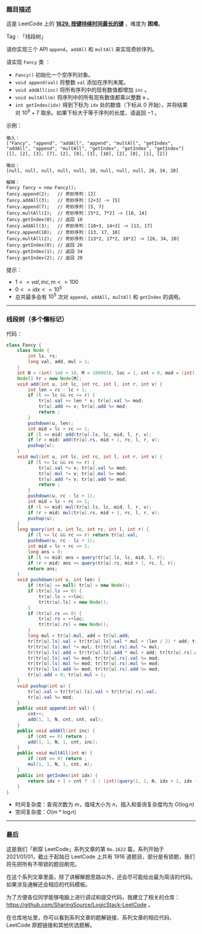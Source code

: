 ### 题目描述

这是 LeetCode 上的 **[1629. 按键持续时间最长的键](https://leetcode-cn.com/problems/slowest-key/solution/gong-shui-san-xie-jian-dan-mo-ni-ti-by-a-zjwb/)** ，难度为 **困难**。

Tag : 「线段树」



请你实现三个 API `append`，`addAll` 和 `multAll` 来实现奇妙序列。

请实现 `Fancy` 类 ：

* `Fancy()` 初始化一个空序列对象。
* `void append(val)` 将整数 `val` 添加在序列末尾。
* `void addAll(inc)` 将所有序列中的现有数值都增加 `inc` 。
* `void multAll(m)` 将序列中的所有现有数值都乘以整数 `m` 。
* `int getIndex(idx)` 得到下标为 `idx` 处的数值（下标从 $0$ 开始），并将结果对 $10^9 + 7$ 取余。如果下标大于等于序列的长度，请返回 $-1$ 。

示例：
```
输入：
["Fancy", "append", "addAll", "append", "multAll", "getIndex", "addAll", "append", "multAll", "getIndex", "getIndex", "getIndex"]
[[], [2], [3], [7], [2], [0], [3], [10], [2], [0], [1], [2]]

输出：
[null, null, null, null, null, 10, null, null, null, 26, 34, 20]

解释：
Fancy fancy = new Fancy();
fancy.append(2);   // 奇妙序列：[2]
fancy.addAll(3);   // 奇妙序列：[2+3] -> [5]
fancy.append(7);   // 奇妙序列：[5, 7]
fancy.multAll(2);  // 奇妙序列：[5*2, 7*2] -> [10, 14]
fancy.getIndex(0); // 返回 10
fancy.addAll(3);   // 奇妙序列：[10+3, 14+3] -> [13, 17]
fancy.append(10);  // 奇妙序列：[13, 17, 10]
fancy.multAll(2);  // 奇妙序列：[13*2, 17*2, 10*2] -> [26, 34, 20]
fancy.getIndex(0); // 返回 26
fancy.getIndex(1); // 返回 34
fancy.getIndex(2); // 返回 20
```

提示：
* $1 <= val, inc, m <= 100$
* $0 <= idx <= 10^5$
* 总共最多会有 $10^5$ 次对 `append`，`addAll`，`multAll` 和 `getIndex` 的调用。

---

### 线段树（多个懒标记）



代码：
```java
class Fancy {
    class Node {
        int ls, rs;
        long val, add, mul = 1;
    }
    int N = (int) 1e8 + 10, M = 1000010, loc = 1, cnt = 0, mod = (int)1e9+7;
    Node[] tr = new Node[M];
    void add(int u, int lc, int rc, int l, int r, int v) {
        int len = rc - lc + 1;
        if (l <= lc && rc <= r) {
            tr[u].val += len * v; tr[u].val %= mod;
            tr[u].add += v; tr[u].add %= mod;
            return ;
        }
        pushdown(u, len);
        int mid = lc + rc >> 1;
        if (l <= mid) add(tr[u].ls, lc, mid, l, r, v);
        if (r > mid) add(tr[u].rs, mid + 1, rc, l, r, v);
        pushup(u);
    }
    void mul(int u, int lc, int rc, int l, int r, int v) {
        if (l <= lc && rc <= r) {
            tr[u].val *= v; tr[u].val %= mod;
            tr[u].mul *= v; tr[u].mul %= mod;
            tr[u].add *= v; tr[u].add %= mod;
            return ;
        }
        pushdown(u, rc - lc + 1);
        int mid = lc + rc >> 1;
        if (l <= mid) mul(tr[u].ls, lc, mid, l, r, v);
        if (r > mid) mul(tr[u].rs, mid + 1, rc, l, r, v);
        pushup(u);
    }
    long query(int u, int lc, int rc, int l, int r) {
        if (l <= lc && rc <= r) return tr[u].val;
        pushdown(u, rc - lc + 1);
        int mid = lc + rc >> 1;
        long ans = 0;
        if (l <= mid) ans = query(tr[u].ls, lc, mid, l, r);
        if (r > mid) ans += query(tr[u].rs, mid + 1, rc, l, r);
        return ans;
    }
    void pushdown(int u, int len) {
        if (tr[u] == null) tr[u] = new Node();
        if (tr[u].ls == 0) {
            tr[u].ls = ++loc;
            tr[tr[u].ls] = new Node();
        }
        if (tr[u].rs == 0) {
            tr[u].rs = ++loc;
            tr[tr[u].rs] = new Node();
        }
        long mul = tr[u].mul, add = tr[u].add;
        tr[tr[u].ls].val = tr[tr[u].ls].val * mul + (len / 2) * add; tr[tr[u].rs].val = tr[tr[u].rs].val * mul + (len / 2) * add;
        tr[tr[u].ls].mul *= mul; tr[tr[u].rs].mul *= mul;
        tr[tr[u].ls].add = tr[tr[u].ls].add * mul + add; tr[tr[u].rs].add = tr[tr[u].rs].add * mul + add;
        tr[tr[u].ls].val %= mod; tr[tr[u].rs].val %= mod;
        tr[tr[u].ls].mul %= mod; tr[tr[u].rs].mul %= mod;
        tr[tr[u].ls].add %= mod; tr[tr[u].rs].add %= mod;
        tr[u].add = 0; tr[u].mul = 1;
    }
    void pushup(int u) {
        tr[u].val = tr[tr[u].ls].val + tr[tr[u].rs].val;
        tr[u].val %= mod;
    }
    public void append(int val) {
        cnt++;
        add(1, 1, N, cnt, cnt, val);
    }
    public void addAll(int inc) {
        if (cnt == 0) return ;
        add(1, 1, N, 1, cnt, inc);
    }
    public void multAll(int m) {
        if (cnt == 0) return ;
        mul(1, 1, N, 1, cnt, m);
    }
    public int getIndex(int idx) {
        return idx + 1 > cnt ? -1 : (int)(query(1, 1, N, idx + 1, idx + 1) % mod);
    }
}
```
* 时间复杂度：查询次数为 $m$，值域大小为 $n$，插入和查询复杂度均为 $O(\log{n})$
* 空间复杂度：$O(m * \log{n})$

---

### 最后

这是我们「刷穿 LeetCode」系列文章的第 `No.1622` 篇，系列开始于 2021/01/01，截止于起始日 LeetCode 上共有 1916 道题目，部分是有锁题，我们将先把所有不带锁的题目刷完。

在这个系列文章里面，除了讲解解题思路以外，还会尽可能给出最为简洁的代码。如果涉及通解还会相应的代码模板。

为了方便各位同学能够电脑上进行调试和提交代码，我建立了相关的仓库：https://github.com/SharingSource/LogicStack-LeetCode 。

在仓库地址里，你可以看到系列文章的题解链接、系列文章的相应代码、LeetCode 原题链接和其他优选题解。

